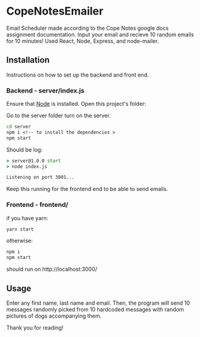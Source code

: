 # CopeNotesEmailer
 Email Scheduler made according to the Cope Notes google docs assignment documentation. Input your email and recieve 10 random emails for 10 minutes!
 Used React, Node, Express, and node-mailer.
 
 ## Installation
 Instructions on how to set up the backend and front end.
 
 ### Backend - server/index.js
 Ensure that [Node](https://nodejs.org/en/download/) is installed.
 Open this project's folder:
 
 Go to the server folder turn on the server.
 ```cmd
cd server
npm i <!-- to install the dependencies >
npm start
```

Should be log:
```cmd
> server@1.0.0 start
> node index.js     

Listening on port 3001...
```
Keep this running for the frontend end to be able to send emails.

### Frontend - frontend/

if you have yarn:
```cmd
yarn start
```

otherwise:
```cmd
npm i
npm start
```

should run on http://localhost:3000/

## Usage

Enter any first name, last name and email. Then, the program will send 10 messages randomly picked from 10 hardcoded messages with random pictures of dogs accompanying them.

Thank you for reading!

